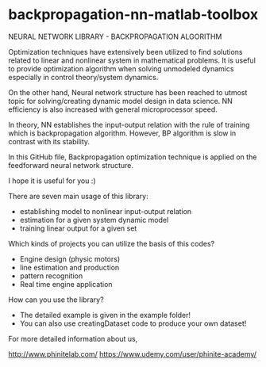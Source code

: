 # backpropagation-nn-matlab-toolbox

NEURAL NETWORK LIBRARY - BACKPROPAGATION ALGORITHM

 Optimization techniques have extensively been utilized to find solutions related to linear and nonlinear system in mathematical problems. It is useful to provide optimization algorithm when solving unmodeled dynamics especially in control theory/system dynamics.
 
 On the other hand, Neural network structure has been reached to utmost topic for solving/creating dynamic model design in data science. NN efficiency is also increased with general microprocessor speed.
 
 In theory, NN establishes the input-output relation with the rule of training which is backpropagation algorithm. However, BP algorithm is slow in contrast with its stability. 
 
 In this GitHub file, Backpropagation optimization technique is applied on the feedforward neural network structure.
 
 I hope it is useful for you :)
 
  There are seven main usage of this library:
 
 - establishing model to nonlinear input-output relation
 - estimation for a given system dynamic model
 - training linear output for a given set

Which kinds of projects you can utilize the basis of this codes?

 - Engine design (physic motors)
 - line estimation and production
 - pattern recognition
 - Real time engine application

How can you use the library?

 - The detailed example is given in the example folder!
 - You can also use creatingDataset code to produce your own dataset!
 
For more detailed information about us,

  http://www.phinitelab.com/
  https://www.udemy.com/user/phinite-academy/
